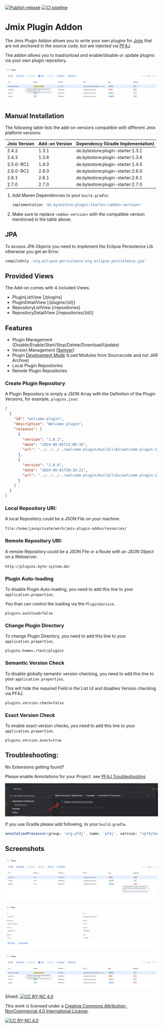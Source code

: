 [![Publish release](https://github.com/Gamer08YT/jmix-plugin-addon/actions/workflows/release.yml/badge.svg)](https://github.com/Gamer08YT/jmix-plugin-addon/actions/workflows/release.yml) [![CI pipeline](https://github.com/Gamer08YT/jmix-plugin-addon/actions/workflows/test.yml/badge.svg)](https://github.com/Gamer08YT/jmix-plugin-addon/actions/workflows/test.yml)

# Jmix Plugin Addon

The Jmix Plugin Addon allows you to write your own plugins for [Jmix](https://jmix.io/) that are not anchored in the
source code, but are
injected via [PF4J](https://pf4j.org/).

The addon allows you to load/unload and enable/disable or update plugins via your own plugin repository.

![Detail View -> Update Available](assets/img/update.png)

## Manual Installation

The following table lists the add-on versions compatible with different Jmix platform versions:

| Jmix Version | Add-on Version | Dependency (Gradle Implementation) |
|--------------|----------------|------------------------------------|
| 2.4.2        | 1.3.1          | de.bytestore:plugin-starter:1.3.1  |
| 2.4.3        | 1.3.6          | de.bytestore:plugin-starter:1.3.6  |
| 2.5.0-RC1    | 1.4.0          | de.bytestore:plugin-starter:1.4.0  |
| 2.6.0-RC1    | 2.6.0          | de.bytestore:plugin-starter:2.6.0  | 
| 2.6.1        | 2.6.1          | de.bytestore:plugin-starter:2.6.1  | 
| 2.7.0        | 2.7.0          | de.bytestore:plugin-starter:2.7.0  | 

1. Add Maven Dependencies to your `build.gradle`:
    ```groovy
    implementation 'de.bytestore:plugin-starter:<addon-version>' 
    ```
2. Make sure to replace `<addon-version>` with the compatible version mentioned in the table above.

## JPA

To access JPA Objects you need to implement the Eclipse Persistence Lib otherwise you get an Error.

```groovy
compileOnly 'org.eclipse.persistence:org.eclipse.persistence.jpa'
```

## Provided Views

The Add-on comes with 4 included Views.

- PluginListView [/plugins]
- PluginDetailView [/plugins/{id}]
- RepositoryListView [/repositories]
- RepositoryDetailView [/repositories/{id}]

## Features

- Plugin Management (Disable/Enable/Start/Stop/Delete/Download/Update)
- Version Management ([Semver](https://semver.org/))
- Plugin [Development Mode](https://pf4j.org/doc/development-mode.html) (Load Modules from Sourcecode and not JAR
  Archive)
- Local Plugin Repositories
- Remote Plugin Repositories

### Create Plugin Repository

A Plugin Repository is simply a JSON Array with the Definition of the Plugin Versions, for example, `plugins.json`:

```json
[
  {
    "id": "welcome-plugin",
    "description": "Welcome plugin",
    "releases": [
      {
        "version": "1.8.1",
        "date": "2024-06-05T21:00:35",
        "url": "../../../../welcome-plugin/build/libs/welcome-plugin-1.8.1.jar"
      },
      {
        "version": "1.8.0",
        "date": "2024-06-01T20:10:21",
        "url": "../../../../welcome-plugin/build/libs/welcome-plugin-1.8.0.jar"
      }
    ]
  }
]
```

### Local Repository URI:

A local Repository could be a JSON File on your machine.

```file:/home/jaxnprivate/work/jmix-plugin-addon/resources/```

### Remote Repository URI:

A remote Repository could be a JSON File or a Route with an JSON Object on a Webserver.

```http://plugins.byte-system.de/```

### Plugin Auto-loading

To disable Plugin Auto-loading, you need to add this line to your `application.properties`.

You than can control the loading via the `PluginService`.

```properties
plugins.autoload=false
```

### Change Plugin Directory

To change Plugin Directory, you need to add this line to your `application.properties`.

```properties
plugins.home=./test/plugins
```

### Semantic Version Check

To disable globally semantic version checking, you need to add this line to your `application.properties`.

This will hide the required Field in the List UI and disables Version checking via PF4J.

```properties
plugins.version.check=false
```

### Exact Version Check

To enable exact version checks, you need to add this line to your `application.properties`.

```properties
plugins.version.exact=true
```

## Troubleshooting:

No Extensions getting found?

Please enable Annotations for your Project. see [PF4J Troubleshooting](https://pf4j.org/doc/troubleshooting.html)

![annotation.png.png](assets/img/annotation.png)

If you use Gradle please add following, to your ``build.gradle``.

```groovy
annotationProcessor(group: 'org.pf4j', name: 'pf4j', version: "<pf4jVersion>")
``` 

## Screenshots

![List View](assets/img/list-view.png)

![Detail View](assets/img/detail-view.png)

![Detail View -> Update Available](assets/img/update.png)

Shield: [![CC BY-NC 4.0][cc-by-nc-shield]][cc-by-nc]

This work is licensed under a
[Creative Commons Attribution-NonCommercial 4.0 International License][cc-by-nc].

[![CC BY-NC 4.0][cc-by-nc-image]][cc-by-nc]

[cc-by-nc]: https://creativecommons.org/licenses/by-nc/4.0/

[cc-by-nc-image]: https://licensebuttons.net/l/by-nc/4.0/88x31.png

[cc-by-nc-shield]: https://img.shields.io/badge/License-CC%20BY--NC%204.0-lightgrey.svg
